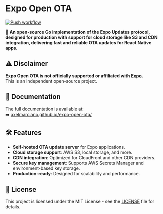 # Expo Open OTA

[![Push workflow](https://github.com/axelmarciano/expo-open-ota/actions/workflows/push.yml/badge.svg)](https://github.com/axelmarciano/expo-open-ota/actions/workflows/push.yml)

🚀 **An open-source Go implementation of the Expo Updates protocol, designed for production with support for cloud storage like S3 and CDN integration, delivering fast and reliable OTA updates for React Native apps.**

## ⚠️ Disclaimer

**Expo Open OTA is not officially supported or affiliated with [Expo](https://expo.dev/).**  
This is an independent open-source project.

## 📖 Documentation

The full documentation is available at:  
➡️ [axelmarciano.github.io/expo-open-ota/](https://axelmarciano.github.io/expo-open-ota/)

## 🛠 Features

- **Self-hosted OTA update server** for Expo applications.
- **Cloud storage support**: AWS S3, local storage, and more.
- **CDN integration**: Optimized for CloudFront and other CDN providers.
- **Secure key management**: Supports AWS Secrets Manager and environment-based key storage.
- **Production-ready**: Designed for scalability and performance.

## 📜 License

This project is licensed under the MIT License - see the [LICENSE](./LICENSE.md) file for details.
